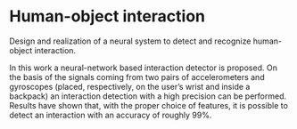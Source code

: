 # Human-object interaction
Design and realization of a neural system to detect and recognize human-object interaction.

In this work a neural-network based interaction detector is proposed. On the basis of the signals coming from two pairs of accelerometers and gyroscopes (placed, respectively, on the user’s wrist and inside a backpack) an interaction detection with a high precision can be performed. Results have shown that, with the proper choice of features, it is possible to detect an interaction with an accuracy of roughly 99%.
